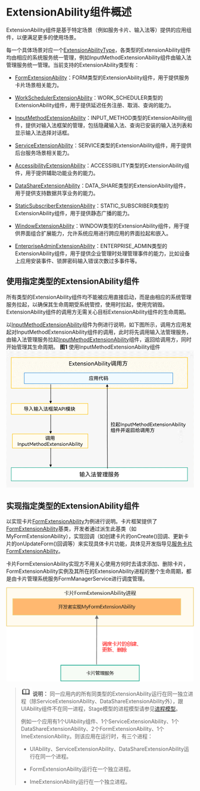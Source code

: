 # ExtensionAbility组件概述


ExtensionAbility组件是基于特定场景（例如服务卡片、输入法等）提供的应用组件，以便满足更多的使用场景。


每一个具体场景对应一个[ExtensionAbilityType](../reference/apis/js-apis-bundleManager.md#extensionabilitytype)，各类型的ExtensionAbility组件均由相应的系统服务统一管理，例如InputMethodExtensionAbility组件由输入法管理服务统一管理。当前支持的ExtensionAbility类型有：


- [FormExtensionAbility](../reference/apis/js-apis-formextension.md)：FORM类型的ExtensionAbility组件，用于提供服务卡片场景相关能力。

- [WorkSchedulerExtensionAbility](../reference/apis/js-apis-resourceschedule-workScheduler.md)：WORK_SCHEDULER类型的ExtensionAbility组件，用于提供延迟任务注册、取消、查询的能力。

- [InputMethodExtensionAbility](../reference/apis/js-apis-inputmethod.md)：INPUT_METHOD类型的ExtensionAbility组件，提供对输入法框架的管理，包括隐藏输入法、查询已安装的输入法列表和显示输入法选择对话框。

- [ServiceExtensionAbility](../reference/apis/js-apis-service-extension-ability.md)：SERVICE类型的ExtensionAbility组件，用于提供后台服务场景相关能力。

- [AccessibilityExtensionAbility](../reference/apis/js-apis-application-AccessibilityExtensionAbility.md)：ACCESSIBILITY类型的ExtensionAbility组件，用于提供辅助功能业务的能力。

- [DataShareExtensionAbility](../reference/apis/js-apis-application-DataShareExtensionAbility.md)：DATA_SHARE类型的ExtensionAbility组件，用于提供支持数据共享业务的能力。

- [StaticSubscriberExtensionAbility](../reference/apis/js-apis-application-staticSubscriberExtensionAbility.md)：STATIC_SUBSCRIBER类型的ExtensionAbility组件，用于提供静态广播的能力。

- [WindowExtensionAbility](../reference/apis/js-apis-application-WindowExtensionAbility.md)：WINDOW类型的ExtensionAbility组件，用于提供界面组合扩展能力，允许系统应用进行跨应用的界面拉起和嵌入。

- [EnterpriseAdminExtensionAbility](../reference/apis/js-apis-EnterpriseAdminExtensionAbility.md)：ENTERPRISE_ADMIN类型的ExtensionAbility组件，用于提供企业管理时处理管理事件的能力，比如设备上应用安装事件、锁屏密码输入错误次数过多事件等。


## 使用指定类型的ExtensionAbility组件

所有类型的ExtensionAbility组件均不能被应用直接启动，而是由相应的系统管理服务拉起，以确保其生命周期受系统管控，使用时拉起，使用完销毁。ExtensionAbility组件的调用方无需关心目标ExtensionAbility组件的生命周期。

  以[InputMethodExtensionAbility](../reference/apis/js-apis-inputmethod.md)组件为例进行说明，如下图所示，调用方应用发起对InputMethodExtensionAbility组件的调用，此时将先调用输入法管理服务，由输入法管理服务拉起[InputMethodExtensionAbility](../reference/apis/js-apis-inputmethod.md)组件，返回给调用方，同时开始管理其生命周期。
  **图1** 使用InputMethodExtensionAbility组件
![ExtensionAbility-start](figures/ExtensionAbility-start.png)


## 实现指定类型的ExtensionAbility组件

以实现卡片[FormExtensionAbility](../reference/apis/js-apis-formextension.md)为例进行说明。卡片框架提供了[FormExtensionAbility](../reference/apis/js-apis-formextension.md)基类，开发者通过派生此基类（如MyFormExtensionAbility），实现回调（如创建卡片的onCreate()回调、更新卡片的onUpdateForm()回调等）来实现具体卡片功能，具体见开发指导见[服务卡片FormExtensionAbility](widget-development-stage.md)。

卡片FormExtensionAbility实现方不用关心使用方何时去请求添加、删除卡片，FormExtensionAbility实例及其所在的ExtensionAbility进程的整个生命周期，都是由卡片管理系统服务FormManagerService进行调度管理。

![form_extension](figures/form_extension.png)


> ![icon-note.gif](public_sys-resources/icon-note.gif) **说明：**
> 同一应用内的所有同类型的ExtensionAbility运行在同一独立进程（除ServiceExtensionAbility、DataShareExtensionAbility外），跟UIAbility组件不在同一进程，Stage模型的进程模型请参见[进程模型](process-model-stage.md)。
> 
> 例如一个应用有1个UIAbility组件、1个ServiceExtensionAbility、1个DataShareExtensionAbility、2个FormExtensionAbility、1个ImeExtensionAbility。则该应用在运行时，有三个进程：
> 
> - UIAbility、ServiceExtensionAbility、DataShareExtensionAbility运行在同一个进程。
> 
> - FormExtensionAbility运行在一个独立进程。
> 
> - ImeExtensionAbility运行在一个独立进程。
